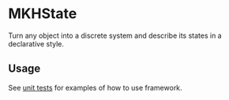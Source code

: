# MKHState
Turn any object into a discrete system and describe its states in a declarative style.

## Usage

See [unit tests](https://github.com/maximkhatskevich/MKHState/tree/master/Tst) for examples of how to use framework.